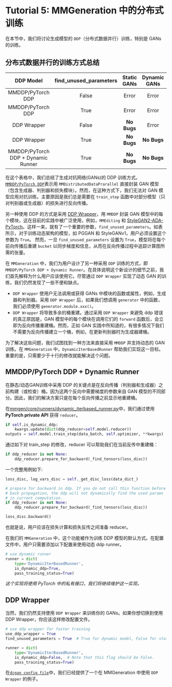 # Tutorial 5: MMGeneration 中的分布式训练

在本节中，我们将讨论生成模型的 `DDP`（分布式数据并行）训练，特别是 GANs 的训练。

## 分布式数据并行的训练方式总结

|             DDP Model              | find_unused_parameters | Static GANs | Dynamic GANs |
| :--------------------------------: | :--------------------: | :---------: | :----------: |
|         MMDDP/PyTorch DDP          |         False          |    Error    |    Error     |
|         MMDDP/PyTorch DDP          |          True          |    Error    |    Error     |
|            DDP Wrapper             |         False          | **No Bugs** |    Error     |
|            DDP Wrapper             |          True          | **No Bugs** | **No Bugs**  |
| MMDDP/PyTorch DDP + Dynamic Runner |          True          | **No Bugs** | **No Bugs**  |

在这个表格中，我们总结了生成对抗网络(GANs)的 DDP 训练方式。[`MMDDP/PyTorch DDP`](https://github.com/open-mmlab/mmcv/blob/master/mmcv/parallel/distributed.py)表示用 `MMDistributedDataPrarallel` 直接封装 GAN 模型（包含生成器、判别器和损失模块）。然而，在这种方式下，我们无法对 GAN 模型应用对抗训练。主要原因是我们总是需要在 `train_step` 函数中对部分模型（只对判别器或生成器）的损失进行反向传播。

另一种使用 DDP 的方式是采用 [DDP Wrapper](https://github.com/open-mmlab/mmgeneration/tree/master/mmgen/core/ddp_wrapper.py)，用 `MMDDP` 封装 GAN 模型中的每个模块，这在目前的实践中被广泛使用，例如，`MMEditing` 和 [StyleGAN2-ADA-PyTorch](https://github.com/NVlabs/stylegan2-ada-pytorch)。这样一来，就有了一个重要的参数，`find_unused_parameters`。如表所示，对于训练动态架构的模型，如 PGGAN 和 StyleGANv1，用户必须设置这个参数为 `True`。 然而，一旦 `find_unused_parameters` 设置为 `True`，模型将在每个前向传播后重建 `bucket` 以同步梯度和信息，从而在反向传播过程中追踪计算图所需的张量。

在 `MMGeneration` 中，我们为用户设计了另一种采用 `DDP` 训练的方式，即 `MMDDP/PyTorch DDP + Dynamic Runner`。在具体说明这个新设计的细节之前，我们首先解释为什么用户应该使用它。尽管通过 `DDP Wrapper` 实现了动态 GAN 的训练，我们仍然发现了一些不便和缺点。

- `DDP Wrapper` 使用户无法调用或获得 GANs 中模块的函数或属性，例如，生成器和判别器。采用 `DDP Wrapper` 后，如果我们想调用 `generator` 中的函数，我们必须使用 `generator.module.xxx()`。
- `DDP Wrapper` 将导致多余的桶重建。通过采用 `DDP Wrapper` 来避免 ddp 错误的真正原因是，GAN 模型中的每个模块在调用它们的 `forward` 函数后，会立即为反向传播重建桶。然而，正如 GAN 实践中所知道的，有很多情况下我们不需要为反向传播建立一个桶，例如，在更新判别器时为生成器建桶。

为了解决这些问题，我们试图找到一种方法来直接采用 `MMDDP` 并支持动态的 GAN 训练。在 `MMGeneration` 中，`DynamicIterBasedRunner` 帮助我们实现这一目标。重要的是，只需要少于十行的修改就能解决这个问题。

## MMDDP/PyTorch DDP + Dynamic Runner

在静态/动态GAN训练中采用 DDP 的关键点是在反向传播（判别器和生成器）之前构建（或检查）桶。因为这两个反向中需要梯度的参数来自 GAN 模型的不同部分。因此，我们的解决方案只是在每个反向传播之前显示地重建桶。

在[mmgen/core/runners/dynamic_iterbased_runner.py](https://github.com/open-mmlab/mmgeneration/tree/master/mmgen/core/runners/dynamic_iterbased_runner.py)中，我们通过使用 **PyTorch private API** 获得 `reducer`。

```python
if self.is_dynamic_ddp:
    kwargs.update(dict(ddp_reducer=self.model.reducer))
outputs = self.model.train_step(data_batch, self.optimizer, **kwargs)
```

通过如下对 train_step 的修改，reducer 可以帮助我们在当前反传中重建桶：

```python
if ddp_reducer is not None:
    ddp_reducer.prepare_for_backward(_find_tensors(loss_disc))
```

一个完整用例如下:

```python
loss_disc, log_vars_disc = self._get_disc_loss(data_dict_)

# prepare for backward in ddp. If you do not call this function before
# back propagation, the ddp will not dynamically find the used params
# in current computation.
if ddp_reducer is not None:
    ddp_reducer.prepare_for_backward(_find_tensors(loss_disc))

loss_disc.backward()
```

也就是说，用户应该在损失计算和损失反传之间准备 reducer。

在我们的 `MMGeneration` 中，这个功能被作为训练 DDP 模型的默认方式。在配置文件中，用户只需要添加以下配置来使用动态 ddp runner。

```python
# use dynamic runner
runner = dict(
    type='DynamicIterBasedRunner',
    is_dynamic_ddp=True,
    pass_training_status=True)
```

*这个实现将使用 PyTorch 中的私有接口，我们将继续维护这一实现。*

## DDP Wrapper

当然，我们仍然支持使用 `DDP Wrapper` 来训练你的 GANs。如果你想切换到使用 DDP Wrapper，你应该这样修改配置文件。

```python
# use ddp wrapper for faster training
use_ddp_wrapper = True
find_unused_parameters = True  # True for dynamic model, False for static model

runner = dict(
    type='DynamicIterBasedRunner',
    is_dynamic_ddp=False,  # Note that this flag should be False.
    pass_training_status=True)
```

在[`dcgan config file`](https://github.com/open-mmlab/mmgeneration/tree/master/configs/dcgan/dcgan_celeba-cropped_64_b128x1_300k.py)中，我们已经提供了一个在 MMGeneration 中使用 `DDP Wrapper` 的例子。

